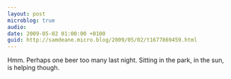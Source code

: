```yaml
---
layout: post
microblog: true
audio: 
date: 2009-05-02 01:00:00 +0100
guid: http://samdeane.micro.blog/2009/05/02/t1677869459.html
---
```

Hmm. Perhaps one beer too many last night. Sitting in the park, in the sun, is helping though.
